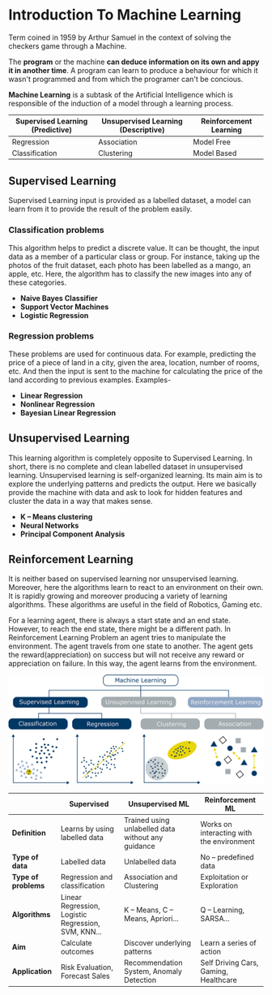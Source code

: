 # Introduction To Machine Learning
Term coined in 1959 by Arthur Samuel in the context of solving the checkers game through a Machine.

The **program** or the machine **can deduce information on its own and appy it in another time**. A program can learn to produce a behaviour for which it wasn't programmed and from which the programer can't be concious.

**Machine Learning** is a subtask of the Artificial Intelligence which is responsible of the induction of a model through a learning process.

Supervised Learning (Predictive) |Unsupervised Learning (Descriptive)|Reinforcement Learning
---                              |---                                |---
Regression                       |Association                        |Model Free
Classification                   |Clustering                         |Model Based


## Supervised Learning 
Supervised Learning input is provided as a labelled dataset, a model can learn from it to provide the result of the problem easily.

### Classification problems
This algorithm helps to predict a discrete value. It can be thought, the input data as a member of a particular class or group. For instance, taking up the photos of the fruit dataset, each photo has been labelled as a mango, an apple, etc. Here, the algorithm has to classify the new images into any of these categories.

- **Naive Bayes Classifier**
- **Support Vector Machines**
- **Logistic Regression**

### Regression problems
These problems are used for continuous data. For example, predicting the price of a piece of land in a city, given the area, location, number of rooms, etc. And then the input is sent to the machine for calculating the price of the land according to previous examples. Examples-

- **Linear Regression**
- **Nonlinear Regression**
- **Bayesian Linear Regression**

## Unsupervised Learning

This learning algorithm is completely opposite to Supervised Learning. In short, there is no complete and clean labelled dataset in unsupervised learning. Unsupervised learning is self-organized learning. Its main aim is to explore the underlying patterns and predicts the output.  Here we basically provide the machine with data and ask to look for hidden features and cluster the data in a way that makes sense.

- **K – Means clustering**
- **Neural Networks**
- **Principal Component Analysis**

## Reinforcement Learning

It is neither based on supervised learning nor unsupervised learning. Moreover, here the algorithms learn to react to an environment on their own. It is rapidly growing and moreover producing a variety of learning algorithms. These algorithms are useful in the field of Robotics, Gaming etc.

For a learning agent, there is always a start state and an end state. However, to reach the end state, there might be a different path. In Reinforcement Learning Problem an agent tries to manipulate the environment. The agent travels from one state to another. The agent gets the reward(appreciation) on success but will not receive any reward or appreciation on failure. In this way, the agent learns from the environment.

![Types of Models](img/image.png)

|               |**Supervised**                 |**Unsupervised ML**                           	   |**Reinforcement ML**
|---            |---                            |---                                               |---
|**Definition**	|Learns by using labelled data	|Trained using unlabelled data without any guidance|	Works on interacting with the environment
|**Type of data**|Labelled data	                |Unlabelled data	                               |No – predefined data
|**Type of problems**|Regression and classification|Association and Clustering|	Exploitation or Exploration
|**Algorithms**|Linear Regression, Logistic Regression, SVM, KNN...|K – Means, C – Means, Apriori...|Q – Learning, SARSA...
|**Aim**|Calculate outcomes|Discover underlying patterns|Learn a series of action
|**Application**|Risk Evaluation, Forecast Sales|Recommendation System, Anomaly Detection|Self Driving Cars, Gaming, Healthcare
